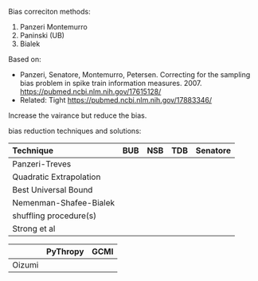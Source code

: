 Bias correciton methods:
1. Panzeri Montemurro
2. Paninski (UB)
3. Bialek

Based on:
* Panzeri, Senatore, Montemurro, Petersen. Correcting for the sampling bias problem in spike train information measures. 2007. https://pubmed.ncbi.nlm.nih.gov/17615128/
* Related: Tight https://pubmed.ncbi.nlm.nih.gov/17883346/


Increase the vairance but reduce the bias.

bias reduction techniques and solutions:

| Technique               |  BUB      | NSB  | TDB | Senatore |
|:-------------------------|-----------|------|-----|----------|
| Panzeri-Treves           |           |      |     |          |
| Quadratic Extrapolation  |
| Best Universal Bound     |
| Nemenman-Shafee-Bialek   |
| shuffling procedure(s)   |
| Strong et al             |


|                          | PyThropy | GCMI |
|:-------------------------|----------|------|
| Oizumi                   |          |      |
